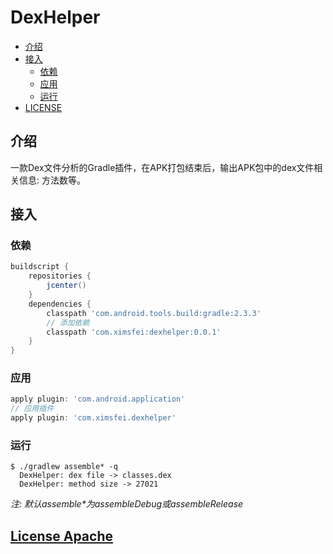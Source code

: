 # DexHelper

* [介绍](#介绍)
* [接入](#接入)
  * [依赖](#依赖)
  * [应用](#应用)
  * [运行](#运行)
* [LICENSE](#license-apache)

## 介绍

一款Dex文件分析的Gradle插件，在APK打包结束后，输出APK包中的dex文件相关信息: 方法数等。

## 接入

### 依赖 

```gradle
buildscript {
    repositories {
        jcenter()
    }
    dependencies {
        classpath 'com.android.tools.build:gradle:2.3.3'
        // 添加依赖
        classpath 'com.ximsfei:dexhelper:0.0.1'
    }
}
```

### 应用

```gradle
apply plugin: 'com.android.application'
// 应用插件
apply plugin: 'com.ximsfei.dexhelper'
```

### 运行

```
$ ./gradlew assemble* -q
  DexHelper: dex file -> classes.dex
  DexHelper: method size -> 27021
```
 
*注: 默认assemble\*为assembleDebug或assembleRelease*

## [License Apache](LICENSE)
